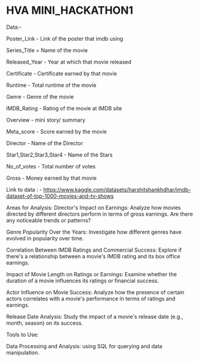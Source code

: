 # HVA MINI_HACKATHON1
Data:-

Poster_Link - Link of the poster that imdb using

Series_Title = Name of the movie

Released_Year - Year at which that movie released

Certificate - Certificate earned by that movie

Runtime - Total runtime of the movie

Genre - Genre of the movie

IMDB_Rating - Rating of the movie at IMDB site

Overview - mini story/ summary

Meta_score - Score earned by the movie

Director - Name of the Director

Star1,Star2,Star3,Star4 - Name of the Stars

No_of_votes - Total number of votes

Gross - Money earned by that movie

Link to data : - https://www.kaggle.com/datasets/harshitshankhdhar/imdb-dataset-of-top-1000-movies-and-tv-shows

Areas for Analysis:
Director's Impact on Earnings: Analyze how movies directed by different directors perform in terms of gross earnings. Are there any noticeable trends or patterns?

Genre Popularity Over the Years: Investigate how different genres have evolved in popularity over time.

Correlation Between IMDB Ratings and Commercial Success: Explore if there's a relationship between a movie's IMDB rating and its box office earnings.

Impact of Movie Length on Ratings or Earnings: Examine whether the duration of a movie influences its ratings or financial success.

Actor Influence on Movie Success: Analyze how the presence of certain actors correlates with a movie's performance in terms of ratings and earnings.

Release Date Analysis: Study the impact of a movie's release date (e.g., month, season) on its success.

Tools to Use:

Data Processing and Analysis: using SQL for querying and data manipulation.


